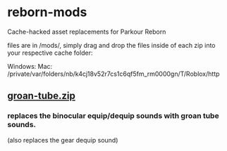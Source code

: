 # reborn-mods
Cache-hacked asset replacements for Parkour Reborn

files are in /mods/, simply drag and drop the files inside of each zip into your respective cache folder:

Windows: 
Mac: /private/var/folders/nb/k4cj18v52r7cs1c6qf5fm_rm0000gn/T/Roblox/http

## [groan-tube.zip](https://github.com/Rattticus/reborn-mods/blob/main/mods/groan-tube.zip)
### replaces the binocular equip/dequip sounds with groan tube sounds.
(also replaces the gear dequip sound)
